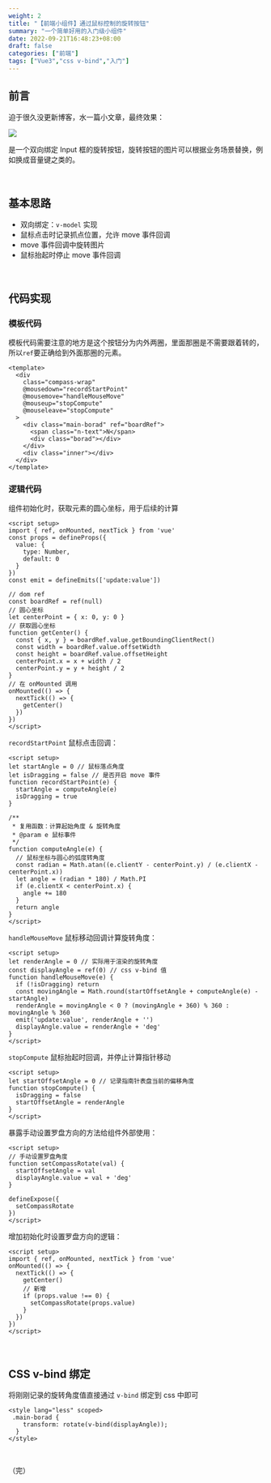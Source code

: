 ```yaml
---
weight: 2
title: "【前端小组件】通过鼠标控制的旋转按钮"
summary: "一个简单好用的入门级小组件"
date: 2022-09-21T16:48:23+08:00
draft: false
categories: ["前端"]
tags: ["Vue3","css v-bind","入门"]
---
```


## 前言

迫于很久没更新博客，水一篇小文章，最终效果：

![](https://wumanhoblogimg.obs.cn-south-1.myhuaweicloud.com/images/compass.gif)

是一个双向绑定 Input 框的旋转按钮，旋转按钮的图片可以根据业务场景替换，例如换成音量键之类的。

&nbsp;

## 基本思路

* 双向绑定：`v-model` 实现
* 鼠标点击时记录抓点位置，允许 move 事件回调
* move 事件回调中旋转图片
* 鼠标抬起时停止 move 事件回调

&nbsp;

## 代码实现



### 模板代码

模板代码需要注意的地方是这个按钮分为内外两圈，里面那圈是不需要跟着转的，所以`ref`要正确给到外面那圈的元素。

```vue
<template>
  <div
    class="compass-wrap"
    @mousedown="recordStartPoint"
    @mousemove="handleMouseMove"
    @mouseup="stopCompute"
    @mouseleave="stopCompute"
  >
    <div class="main-borad" ref="boardRef">
      <span class="n-text">N</span>
      <div class="borad"></div>
    </div>
    <div class="inner"></div>
  </div>
</template>
```



### 逻辑代码

组件初始化时，获取元素的圆心坐标，用于后续的计算

```vue
<script setup>
import { ref, onMounted, nextTick } from 'vue'
const props = defineProps({
  value: {
    type: Number,
    default: 0
  }
})
const emit = defineEmits(['update:value'])

// dom ref  
const boardRef = ref(null)
// 圆心坐标
let centerPoint = { x: 0, y: 0 }
// 获取圆心坐标
function getCenter() {
  const { x, y } = boardRef.value.getBoundingClientRect()
  const width = boardRef.value.offsetWidth
  const height = boardRef.value.offsetHeight
  centerPoint.x = x + width / 2
  centerPoint.y = y + height / 2
}
// 在 onMounted 调用
onMounted(() => {
  nextTick(() => {
    getCenter()
  })
})  
</script>
```

`recordStartPoint` 鼠标点击回调：

```vue
<script setup>
let startAngle = 0 // 鼠标落点角度
let isDragging = false // 是否开启 move 事件
function recordStartPoint(e) {
  startAngle = computeAngle(e)
  isDragging = true
}
  
/**
 * 复用函数：计算起始角度 & 旋转角度
 * @param e 鼠标事件
 */
function computeAngle(e) {
  // 鼠标坐标与圆心的弧度转角度
  const radian = Math.atan((e.clientY - centerPoint.y) / (e.clientX - centerPoint.x))
  let angle = (radian * 180) / Math.PI
  if (e.clientX < centerPoint.x) {
    angle += 180
  }
  return angle
}  
</script>
```

`handleMouseMove` 鼠标移动回调计算旋转角度：

```vue
<script setup>
let renderAngle = 0 // 实际用于渲染的旋转角度
const displayAngle = ref(0) // css v-bind 值
function handleMouseMove(e) {
  if (!isDragging) return
  const movingAngle = Math.round(startOffsetAngle + computeAngle(e) - startAngle)
  renderAngle = movingAngle < 0 ? (movingAngle + 360) % 360 : movingAngle % 360
  emit('update:value', renderAngle + '')
  displayAngle.value = renderAngle + 'deg'
}
</script>
```

`stopCompute` 鼠标抬起时回调，并停止计算指针移动

```vue
<script setup>
let startOffsetAngle = 0 // 记录指南针表盘当前的偏移角度
function stopCompute() {
  isDragging = false
  startOffsetAngle = renderAngle
}
</script>
```

暴露手动设置罗盘方向的方法给组件外部使用：

```vue
<script setup>
// 手动设置罗盘角度
function setCompassRotate(val) {
  startOffsetAngle = val
  displayAngle.value = val + 'deg'
}

defineExpose({
  setCompassRotate
})
</script>
```

增加初始化时设置罗盘方向的逻辑：

```vue
<script setup>
import { ref, onMounted, nextTick } from 'vue'
onMounted(() => {
  nextTick(() => {
    getCenter()
    // 新增
    if (props.value !== 0) {
      setCompassRotate(props.value)
    }
  })
})
</script>
```

&nbsp;

## CSS v-bind 绑定

将刚刚记录的旋转角度值直接通过 `v-bind` 绑定到 css 中即可

```vue
<style lang="less" scoped>
 .main-borad {
    transform: rotate(v-bind(displayAngle));
  }  
</style>
```

&nbsp;

（完）
